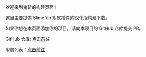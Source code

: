 欢迎来到鬼斩的构建页面！

这里主要提供 Slimefun 附属插件的汉化版构建下载。

如果你想在本页面添加你的项目，请向本项目的 GitHub 仓库提交 PR。

GitHub 仓库: [点击前往](https://github.com/ybw0014/guizhan-builds)

附屬列表：[点击前往](https://slimefun-wiki.guizhanss.cn/Addons)
